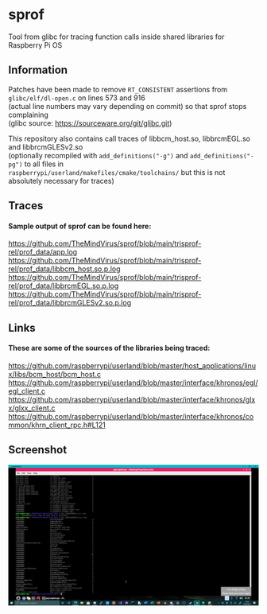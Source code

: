 # sprof
Tool from glibc for tracing function calls inside shared libraries for Raspberry Pi OS

## Information
Patches have been made to remove `RT_CONSISTENT` assertions from `glibc/elf/dl-open.c` on lines 573 and 916 \
(actual line numbers may vary depending on commit) so that sprof stops complaining \
(glibc source: https://sourceware.org/git/glibc.git)

This repository also contains call traces of libbcm_host.so, libbrcmEGL.so and libbrcmGLESv2.so \
(optionally recompiled with `add_definitions("-g")` and `add_definitions("-pg")` to all files in \
`raspberrypi/userland/makefiles/cmake/toolchains/` but this is not absolutely necessary for traces)

## Traces
#### Sample output of sprof can be found here:
https://github.com/TheMindVirus/sprof/blob/main/trisprof-rel/prof_data/app.log \
https://github.com/TheMindVirus/sprof/blob/main/trisprof-rel/prof_data/libbcm_host.so.p.log \
https://github.com/TheMindVirus/sprof/blob/main/trisprof-rel/prof_data/libbrcmEGL.so.p.log \
https://github.com/TheMindVirus/sprof/blob/main/trisprof-rel/prof_data/libbrcmGLESv2.so.p.log

## Links
#### These are some of the sources of the libraries being traced:
https://github.com/raspberrypi/userland/blob/master/host_applications/linux/libs/bcm_host/bcm_host.c \
https://github.com/raspberrypi/userland/blob/master/interface/khronos/egl/egl_client.c \
https://github.com/raspberrypi/userland/blob/master/interface/khronos/glxx/glxx_client.c \
https://github.com/raspberrypi/userland/blob/master/interface/khronos/common/khrn_client_rpc.h#L121

## Screenshot
![glcalls](https://github.com/TheMindVirus/sprof/blob/main/glcalls.png)
